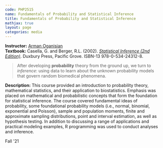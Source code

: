 ```yaml
---
code: PHP2515 
name: Fundamentals of Probability and Statistical Inference
title: Fundamentals of Probability and Statistical Inference
mathjax: true
layout: page
categories: media
---
```


**Instructor:** [Arman Oganisian](https://vivo.brown.edu/display/aoganisi) <br>
**Textbook:** Casella, G. and Berger, R.L. (2002). [*Statistical Inference (2nd Edition)*](https://mybiostats.files.wordpress.com/2015/03/casella-berger.pdf). Duxbury Press, Pacific Grove. ISBN-13 978-0-534-24312-8.

> After developing **probability** theory from the ground up, we turn to *inference*: using data to learn about the unknown probability models that govern random biomedical phenomena.

**Description:** This course provided an introduction to probability theory, mathematical statistics, and their application to biostatistics. Emphasis was placed on mathematical and probabilistic concepts that form the foundation for statistical inference. The course covered fundamental ideas of probability, some foundational probability models (i.e., normal, binomial, exponential and Poisson), sample and population moments, finite and approximate sampling distributions, point and interval estimation, as well as hypothesis testing. In addition to discussing a range of applications and practical modeling examples, R programming was used to conduct analyses and inference.

Fall '21
